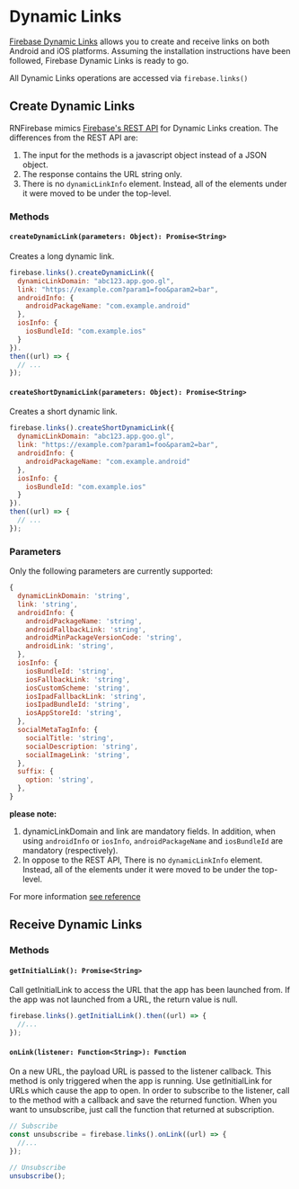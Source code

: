 # Dynamic Links

[Firebase Dynamic Links](https://firebase.google.com/docs/dynamic-links/) allows you to create and receive links on both Android and iOS platforms. Assuming the installation instructions have been followed, Firebase Dynamic Links is ready to go.


All Dynamic Links operations are accessed via `firebase.links()`

## Create Dynamic Links

RNFirebase mimics [Firebase's REST API](https://firebase.google.com/docs/dynamic-links/rest) for Dynamic Links creation.
The differences from the REST API are:
1. The input for the methods is a javascript object instead of a JSON object.
2. The response contains the URL string only.
3. There is no `dynamicLinkInfo` element. Instead, all of the elements under it were moved to be under the top-level.

### Methods

#### `createDynamicLink(parameters: Object): Promise<String>`

Creates a long dynamic link.

```javascript
firebase.links().createDynamicLink({
  dynamicLinkDomain: "abc123.app.goo.gl",
  link: "https://example.com?param1=foo&param2=bar",
  androidInfo: {
    androidPackageName: "com.example.android"
  },
  iosInfo: {
    iosBundleId: "com.example.ios"
  }
}).
then((url) => {
  // ...
});
```

#### `createShortDynamicLink(parameters: Object): Promise<String>`

Creates a short dynamic link.

```javascript
firebase.links().createShortDynamicLink({
  dynamicLinkDomain: "abc123.app.goo.gl",
  link: "https://example.com?param1=foo&param2=bar",
  androidInfo: {
    androidPackageName: "com.example.android"
  },
  iosInfo: {
    iosBundleId: "com.example.ios"
  }
}).
then((url) => {
  // ...
});
```
### Parameters

Only the following parameters are currently supported:

```javascript
{
  dynamicLinkDomain: 'string',
  link: 'string',
  androidInfo: {
    androidPackageName: 'string',
    androidFallbackLink: 'string',
    androidMinPackageVersionCode: 'string',
    androidLink: 'string',
  },
  iosInfo: {
    iosBundleId: 'string',
    iosFallbackLink: 'string',
    iosCustomScheme: 'string',
    iosIpadFallbackLink: 'string',
    iosIpadBundleId: 'string',
    iosAppStoreId: 'string',
  },
  socialMetaTagInfo: {
    socialTitle: 'string',
    socialDescription: 'string',
    socialImageLink: 'string',
  },
  suffix: {
    option: 'string',
  },
}
```
**please note:**
1. dynamicLinkDomain and link are mandatory fields. In addition, when using `androidInfo` or `iosInfo`, `androidPackageName` and `iosBundleId` are mandatory (respectively).
2. In oppose to the REST API, There is no `dynamicLinkInfo` element. Instead, all of the elements under it were moved to be under the top-level.

For more information [see reference](https://firebase.google.com/docs/reference/dynamic-links/link-shortener)

## Receive Dynamic Links

### Methods

#### `getInitialLink(): Promise<String>`

Call getInitialLink to access the URL that the app has been launched from. If the app was not launched from a URL, the return value is null.

```javascript
firebase.links().getInitialLink().then((url) => {
  //...
});
```

#### `onLink(listener: Function<String>): Function`

On a new URL, the payload URL is passed to the listener callback. This method is only triggered when the app is running. Use getInitialLink for URLs which cause the app to open.
In order to subscribe to the listener, call to the method with a callback and save the returned function.
When you want to unsubscribe, just call the function that returned at subscription.

```javascript
// Subscribe
const unsubscribe = firebase.links().onLink((url) => {
  //...
});

// Unsubscribe
unsubscribe();
```
